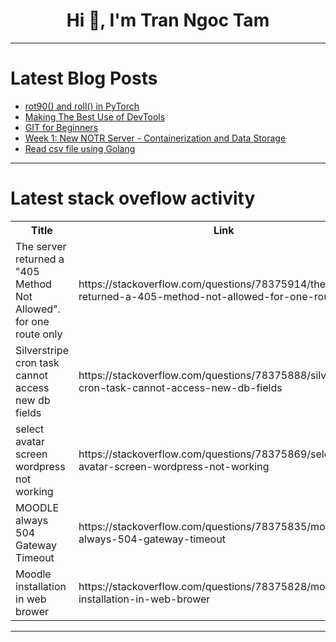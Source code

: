 <h1 align="center">Hi 👋, I'm Tran Ngoc Tam</h1>

---

# Latest Blog Posts 
<!-- BLOG-POST-LIST:START -->
- [rot90&lpar;&rpar; and roll&lpar;&rpar; in PyTorch](https://dev.to/hyperkai/rot90-and-roll-in-pytorch-cpl)
- [Making The Best Use of DevTools](https://dev.to/christopherchhim/making-the-best-use-of-devtools-181m)
- [GIT for Beginners](https://dev.to/nerdflash28/git-for-beginners-2hb9)
- [Week 1: New NOTR Server - Containerization and Data Storage](https://dev.to/aldoportillo/week-1-new-notr-server-containerization-and-data-storage-3n72)
- [Read csv file using Golang](https://dev.to/santoshanand/read-csv-file-using-golang-2a7m)
<!-- BLOG-POST-LIST:END -->

---

# Latest stack oveflow activity
<table>
  <tr><th>Title</th><th>Link</th></tr>
  <!-- STACKOVERFLOW:START --><tr><td>The server returned a &quot;405 Method Not Allowed&quot;. for one route only</td><td>https://stackoverflow.com/questions/78375914/the-server-returned-a-405-method-not-allowed-for-one-route-only</td></tr><tr><td>Silverstripe cron task cannot access new db fields</td><td>https://stackoverflow.com/questions/78375888/silverstripe-cron-task-cannot-access-new-db-fields</td></tr><tr><td>select avatar screen wordpress not working</td><td>https://stackoverflow.com/questions/78375869/select-avatar-screen-wordpress-not-working</td></tr><tr><td>MOODLE always 504 Gateway Timeout</td><td>https://stackoverflow.com/questions/78375835/moodle-always-504-gateway-timeout</td></tr><tr><td>Moodle installation in web brower</td><td>https://stackoverflow.com/questions/78375828/moodle-installation-in-web-brower</td></tr><!-- STACKOVERFLOW:END -->
</table>

---


